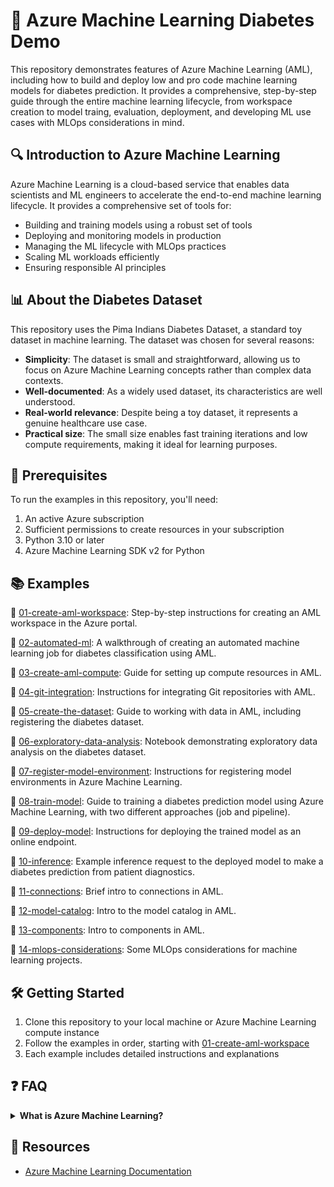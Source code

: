 # 🤖 Azure Machine Learning Diabetes Demo

This repository demonstrates features of Azure Machine Learning (AML), including how to build and deploy low and pro code machine learning models for diabetes prediction. It provides a comprehensive, step-by-step guide through the entire machine learning lifecycle, from workspace creation to model traing, evaluation, deployment, and developing ML use cases with MLOps considerations in mind.

## 🔍 Introduction to Azure Machine Learning

Azure Machine Learning is a cloud-based service that enables data scientists and ML engineers to accelerate the end-to-end machine learning lifecycle. It provides a comprehensive set of tools for:

- Building and training models using a robust set of tools
- Deploying and monitoring models in production
- Managing the ML lifecycle with MLOps practices
- Scaling ML workloads efficiently
- Ensuring responsible AI principles

## 📊 About the Diabetes Dataset

This repository uses the Pima Indians Diabetes Dataset, a standard toy dataset in machine learning. The dataset was chosen for several reasons:

- **Simplicity**: The dataset is small and straightforward, allowing us to focus on Azure Machine Learning concepts rather than complex data contexts.
- **Well-documented**: As a widely used dataset, its characteristics are well understood.
- **Real-world relevance**: Despite being a toy dataset, it represents a genuine healthcare use case.
- **Practical size**: The small size enables fast training iterations and low compute requirements, making it ideal for learning purposes.

## 🔧 Prerequisites

To run the examples in this repository, you'll need:

1. An active Azure subscription
2. Sufficient permissions to create resources in your subscription
3. Python 3.10 or later
4. Azure Machine Learning SDK v2 for Python

## 📚 Examples

🧮 [01-create-aml-workspace](./01-create-aml-workspace/README.md): Step-by-step instructions for creating an AML workspace in the Azure portal.

🧮 [02-automated-ml](./02-automated-ml/README.md): A walkthrough of creating an automated machine learning job for diabetes classification using AML.

🧮 [03-create-aml-compute](./03-create-aml-compute/README.md): Guide for setting up compute resources in AML.

🧮 [04-git-integration](./04-git-integration/README.md): Instructions for integrating Git repositories with AML.

🧮 [05-create-the-dataset](./05-create-the-dataset/README.md): Guide to working with data in AML, including registering the diabetes dataset.

🧮 [06-exploratory-data-analysis](./06-exploratory-data-analysis/README.md): Notebook demonstrating exploratory data analysis on the diabetes dataset.

🧮 [07-register-model-environment](./07-register-model-environment/README.md): Instructions for registering model environments in Azure Machine Learning.

🧮 [08-train-model](./08-train-model/README.md): Guide to training a diabetes prediction model using Azure Machine Learning, with two different approaches (job and pipeline).

🧮 [09-deploy-model](./09-deploy-model/README.md): Instructions for deploying the trained model as an online endpoint.

🧮 [10-inference](./10-inference/README.md): Example inference request to the deployed model to make a diabetes prediction from patient diagnostics.

🧮 [11-connections](./11-connections/README.md): Brief intro to connections in AML.

🧮 [12-model-catalog](./12-model-catalog/README.md): Intro to the model catalog in AML.

🧮 [13-components](./13-components/README.md): Intro to components in AML.

🧮 [14-mlops-considerations](./14-mlops-considerations/README.md): Some MLOps considerations for machine learning projects.

## 🛠️ Getting Started

1. Clone this repository to your local machine or Azure Machine Learning compute instance
2. Follow the examples in order, starting with [01-create-aml-workspace](./01-create-aml-workspace/README.md)
3. Each example includes detailed instructions and explanations

## ❓ FAQ

<details>
<summary><strong>What is Azure Machine Learning?</strong></summary>
Azure Machine Learning is a cloud service for accelerating and managing the machine learning (ML) project lifecycle. ML professionals, data scientists, and engineers can use it in their day-to-day workflows to train and deploy models and manage machine learning operations (MLOps).
</details>

## 📖 Resources

- [Azure Machine Learning Documentation](https://docs.microsoft.com/en-us/azure/machine-learning/)
